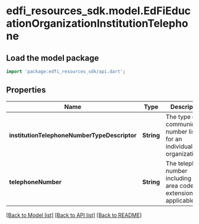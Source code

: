 # edfi_resources_sdk.model.EdFiEducationOrganizationInstitutionTelephone

## Load the model package
```dart
import 'package:edfi_resources_sdk/api.dart';
```

## Properties
Name | Type | Description | Notes
------------ | ------------- | ------------- | -------------
**institutionTelephoneNumberTypeDescriptor** | **String** | The type of communication number listed for an individual or organization. | 
**telephoneNumber** | **String** | The telephone number including the area code, and extension, if applicable. | 

[[Back to Model list]](../README.md#documentation-for-models) [[Back to API list]](../README.md#documentation-for-api-endpoints) [[Back to README]](../README.md)


